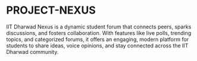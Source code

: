 # PROJECT-NEXUS
IIT Dharwad Nexus is a dynamic student forum that connects peers, sparks discussions, and fosters collaboration. With features like live polls, trending topics, and categorized forums, it offers an engaging, modern platform for students to share ideas, voice opinions, and stay connected across the IIT Dharwad community.
